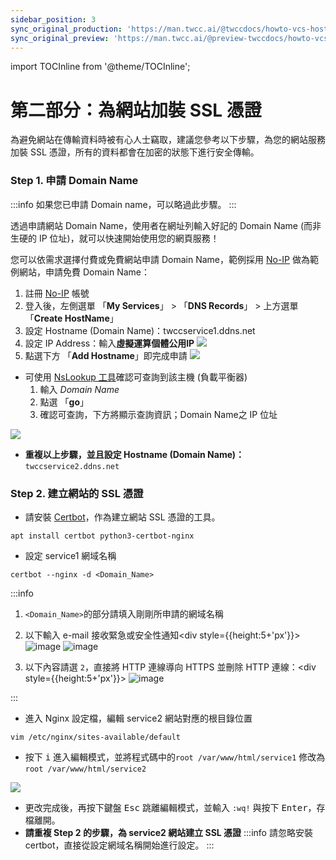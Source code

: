 ```yaml
---
sidebar_position: 3
sync_original_production: 'https://man.twcc.ai/@twccdocs/howto-vcs-host-secure-multi-web-one-instance-2-zh' 
sync_original_preview: 'https://man.twcc.ai/@preview-twccdocs/howto-vcs-host-secure-multi-web-one-instance-2-zh'
---
```

import TOCInline from '@theme/TOCInline';

# 第二部分：為網站加裝 SSL 憑證

為避免網站在傳輸資料時被有心人士竊取，建議您參考以下步驟，為您的網站服務加裝 SSL 憑證，所有的資料都會在加密的狀態下進行安全傳輸。

### Step 1. 申請 Domain Name

:::info
如果您已申請 Domain name，可以略過此步驟。
:::

透過申請網站 Domain Name，使用者在網址列輸入好記的 Domain Name (而非生硬的 IP 位址)，就可以快速開始使用您的網頁服務！

您可以依需求選擇付費或免費網站申請 Domain Name，範例採用 [No-IP](https://www.noip.com/) 做為範例網站，申請免費 Domain Name：
1. 註冊 [No-IP](https://www.noip.com/) 帳號
2. 登入後，左側選單 「**My Services**」 > 「**DNS Records**」 > 上方選單 「**Create HostName**」
3. 設定 Hostname (Domain Name)：<span>twccservice1.ddns.net</span>
4. 設定 IP Address：輸入**虛擬運算個體公用IP**
![](https://cos.twcc.ai/SYS-MANUAL/uploads/upload_96ab3d56d9eaf55adcc742eea7b63a3e.png)
5. 點選下方 「**Add Hostname**」即完成申請
![](https://cos.twcc.ai/SYS-MANUAL/uploads/upload_26834d5ad31dcb5ced2506d7b26d047b.png)



- 可使用 [NsLookup 工具](https://centralops.net/co/NsLookup.aspx)確認可查詢到該主機 (負載平衡器)
    1. 輸入 *Domain Name*
    2. 點選 「**go**」
    3. 確認可查詢，下方將顯示查詢資訊；Domain Name之 IP 位址

![](https://cos.twcc.ai/SYS-MANUAL/uploads/upload_41a439753547e7ef14f9eba29c34da65.png)



- **重複以上步驟，並且設定 Hostname (Domain Name)：**<span>```twccservice2.ddns.net```</span>

### Step 2. 建立網站的 SSL 憑證
- 請安裝 [Certbot](https://certbot.eff.org/)，作為建立網站 SSL 憑證的工具。
```
apt install certbot python3-certbot-nginx
```
- 設定 service1 網域名稱 
```
certbot --nginx -d <Domain_Name>
```
:::info
1. ```<Domain_Name>```的部分請填入剛剛所申請的網域名稱

2. 以下輸入 e-mail 接收緊急或安全性通知<div style={{height:5+'px'}}></div>
![image](https://user-images.githubusercontent.com/109254397/184550510-5e320000-861b-47a2-966c-9f3f5a9d95d5.png)
![image](https://user-images.githubusercontent.com/109254397/184550522-4dfcfbd6-9930-4b29-8f00-12578ac5de85.png)

3. 以下內容請選 `2`，直接將 HTTP 連線導向 HTTPS 並刪除 HTTP 連線：<div style={{height:5+'px'}}></div>
![image](https://user-images.githubusercontent.com/109254397/184550531-495f390d-17a2-4e6b-92a3-9557a2c47e61.png)

:::
- 進入 Nginx 設定檔，編輯 service2 網站對應的根目錄位置
```
vim /etc/nginx/sites-available/default 
```

- 按下 <kbd>i</kbd> 進入編輯模式，並將程式碼中的``` root /var/www/html/service1 ``` 修改為``` root /var/www/html/service2 ```

![](https://cos.twcc.ai/SYS-MANUAL/uploads/upload_e3675fd327645441a60917d853f6388f.png)


- 更改完成後，再按下鍵盤 <kbd>Esc</kbd> 跳離編輯模式，並輸入 `:wq!` 與按下 <kbd>Enter</kbd>，存檔離開。
- **請重複 Step 2 的步驟，為 service2 網站建立 SSL 憑證**
:::info
請忽略安裝 certbot，直接從設定網域名稱開始進行設定。
:::